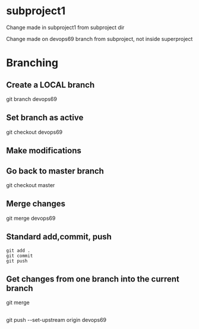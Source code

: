 # subproject1
Change made in subproject1 from subproject dir

Change made on devops69 branch from subproject, not inside superproject

# Branching 

## Create a LOCAL branch
git branch devops69

## Set branch as active
git checkout devops69

## Make modifications


## Go back to master branch
git checkout master

## Merge changes
git merge devops69

## Standard add,commit, push 
```commandline
git add .
git commit
git push
```

## Get changes from one branch into the current branch
git merge <desired branch>

## 
git push --set-upstream origin devops69
